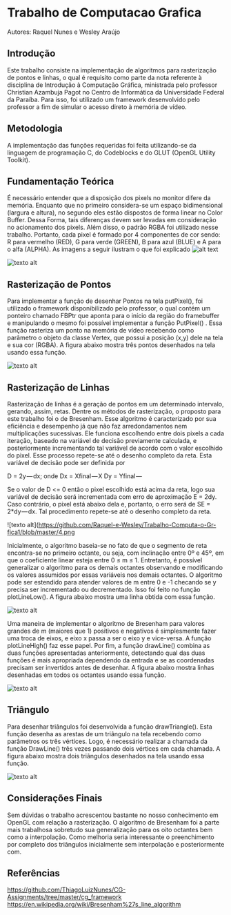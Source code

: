 # Trabalho de Computacao Grafica

Autores: Raquel Nunes e Wesley Araújo
 
## Introdução
Este trabalho consiste na implementação de algoritmos para rasterização de pontos e linhas, o qual é requisito como parte da nota referente à disciplina de Introdução à Computação Gráfica, ministrada pelo professor Christian Azambuja Pagot no Centro de Informática da Universidade Federal da Paraíba. Para isso, foi utilizado um framework desenvolvido pelo professor a fim de simular o acesso direto à memória de vídeo.

## Metodologia
A implementação das funções requeridas foi feita utilizando-se da linguagem de programação C, do Codeblocks e do GLUT (OpenGL Utility Toolkit).

## Fundamentação Teórica
É necessário entender que a disposição dos pixels no monitor difere da memória. Enquanto que no primeiro considera-se um espaço bidimensional (largura e altura), no segundo eles estão dispostos de forma linear no Color Buffer. Dessa Forma, tais diferenças devem ser levadas em consideração no acionamento dos pixels.
Além disso, o padrão RGBA foi utilizado nesse trabalho. Portanto, cada pixel é formado por 4 componentes de cor sendo: R para vermelho (RED), G para verde (GREEN), B para azul (BLUE) e A para o alfa (ALPHA). As imagens a seguir ilustram o que foi explicado
![alt text](https://github.com/Raquel-e-Wesley/Trabalho-Computa-o-Gr-fica1/blob/master/1.png)

![texto alt](https://github.com/Raquel-e-Wesley/Trabalho-Computa-o-Gr-fica1/blob/master/2.png)

## Rasterização de Pontos
Para implementar a função de desenhar Pontos na tela putPixel(), foi utilizado o framework disponibilizado pelo professor, o qual contém um ponteiro chamado FBPtr que aponta para o início da região do framebuffer e manipulando o mesmo foi possível implementar a função PutPixel() . Essa função rasteriza um ponto na memória de vídeo recebendo como parâmetro o objeto da classe Vertex, que possui a posição (x,y) dele na tela e sua cor (RGBA). A figura abaixo mostra três pontos desenhados na tela usando essa função.

![texto alt](https://github.com/Raquel-e-Wesley/Trabalho-Computa-o-Gr-fica1/blob/master/3.png)

## Rasterização de Linhas
Rasterização de linhas é a geração de pontos em um determinado intervalo, gerando, assim, retas. Dentre os métodos de rasterização, o proposto para este trabalho foi o de Bresenham. Esse algoritmo é caracterizado por sua eficiência e desempenho já que não faz arredondamentos nem multiplicações sucessivas.
Ele funciona escolhendo entre dois pixels a cada iteração, baseado na variável de decisão previamente calculada, e posteriormente incrementando tal variável de acordo com o valor escolhido do pixel. Esse processo repete-se até o desenho completo da reta. Esta variável de decisão pode ser definida por

D = 2y — dx;
onde
Dx = Xfinal — X
Dy = Yfinal — 

Se o valor de D <= 0 então o pixel escolhido está acima da reta, logo sua variável de decisão será incrementada com erro de aproximação E = 2dy. Caso contrário, o pixel está abaixo dela e, portanto, o erro será de SE = 2*dy — dx. Tal procedimento repete-se até o desenho completo da reta.

![texto alt](https://github.com/Raquel-e-Wesley/Trabalho-Computa-o-Gr-fica1/blob/master/4.png

Inicialmente, o algoritmo baseia-se no fato de que o segmento de reta encontra-se no primeiro octante, ou seja, com inclinação entre 0º e 45º, em que o coeficiente linear esteja entre 0 ≤ m ≤ 1. Entretanto, é possível generalizar o algoritmo para os demais octantes observando e modificando os valores assumidos por essas variáveis nos demais octantes.
O algoritmo pode ser estendido para atender valores de m entre 0 e -1 checando se y precisa ser incrementado ou decrementado. Isso foi feito no função plotLineLow(). A figura abaixo mostra uma linha obtida com essa função.

![texto alt](https://github.com/Raquel-e-Wesley/Trabalho-Computa-o-Gr-fica1/blob/master/5.png)

Uma maneira de implementar o algoritmo de Bresenham para valores grandes de m (maiores que 1) positivos e negativos é simplesmente fazer uma troca de eixos, e eixo x passa a ser o eixo y e vice-versa. A função plotLineHigh() faz esse papel.
Por fim, a função drawLine() combina as duas funções apresentadas anteriormente, detectando qual das duas funções é mais apropriada dependendo da entrada e se as coordenadas precisam ser invertidos antes de desenhar. A figura abaixo mostra linhas desenhadas em todos os octantes usando essa função.

![texto alt](https://github.com/Raquel-e-Wesley/Trabalho-Computa-o-Gr-fica1/blob/master/6.png)

## Triângulo
Para desenhar triângulos foi desenvolvida a função drawTriangle(). Esta função desenha as arestas de um triângulo na tela recebendo como parâmetros os três vértices. Logo, é necessário realizar a chamada da função DrawLine() três vezes passando dois vértices em cada chamada. A figura abaixo mostra dois triângulos desenhados na tela usando essa função. 

![texto alt](https://github.com/Raquel-e-Wesley/Trabalho-Computa-o-Gr-fica1/blob/master/7.png)
 
## Considerações Finais
Sem dúvidas o trabalho acrescentou bastante no nosso conhecimento em OpenGL com relação a rasterização. O algoritmo de Bresenham foi a parte mais trabalhosa sobretudo sua generalização para os oito octantes bem como a interpolação.
Como melhoria seria interessante o preenchimento por completo dos triângulos inicialmente sem interpolação e posteriormente com.
 
## Referências

https://github.com/ThiagoLuizNunes/CG-Assignments/tree/master/cg_framework
https://en.wikipedia.org/wiki/Bresenham%27s_line_algorithm

